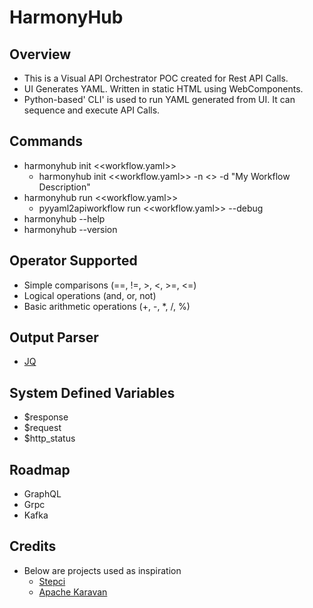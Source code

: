 # HarmonyHub

## Overview
- This is a Visual API Orchestrator POC created for Rest API Calls.
- UI Generates YAML. Written in static HTML using WebComponents. 
- Python-based' CLI' is used to run YAML generated from UI. It can sequence and execute API Calls.

## Commands
- harmonyhub init <<workflow.yaml>>
  - harmonyhub init <<workflow.yaml>> -n <<workflow>> -d "My Workflow Description"
- harmonyhub run <<workflow.yaml>>
  - pyyaml2apiworkflow run <<workflow.yaml>> --debug
- harmonyhub --help
- harmonyhub --version

## Operator Supported
- Simple comparisons (==, !=, >, <, >=, <=)
- Logical operations (and, or, not)
- Basic arithmetic operations (+, -, *, /, %)

## Output Parser
- [JQ](https://www.devtoolsdaily.com/jq_playground/)

## System Defined Variables
- $response
- $request
- $http_status

## Roadmap
- GraphQL
- Grpc
- Kafka

## Credits
- Below are projects used as inspiration
  - [Stepci](https://stepci.com/)
  - [Apache Karavan](https://github.com/apache/camel-karavan)

